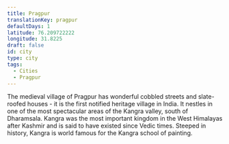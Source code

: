 ```yaml
---
title: Pragpur
translationKey: pragpur
defaultDays: 1
latitude: 76.209722222
longitude: 31.8225
draft: false
id: city
type: city
tags:
  - Cities
  - Pragpur
---
```

The medieval village of Pragpur has wonderful cobbled streets and slate-roofed houses - it is the first notified heritage village in India. It nestles in one of the most spectacular areas of the Kangra valley, south of Dharamsala. Kangra was the most important kingdom in the West Himalayas after Kashmir and is said to have existed since Vedic times. Steeped in history, Kangra is world famous for the Kangra school of painting.